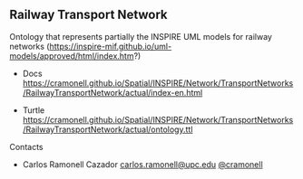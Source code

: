 ## Railway Transport Network
Ontology that represents partially the INSPIRE UML models for railway networks
(https://inspire-mif.github.io/uml-models/approved/html/index.htm?)


* Docs https://cramonell.github.io/Spatial/INSPIRE/Network/TransportNetworks/RailwayTransportNetwork/actual/index-en.html


* Turtle    https://cramonell.github.io/Spatial/INSPIRE/Network/TransportNetworks/RailwayTransportNetwork/actual/ontology.ttl


Contacts

* Carlos Ramonell Cazador <carlos.ramonell@upc.edu> [@cramonell](https://github.com/cramonell)

